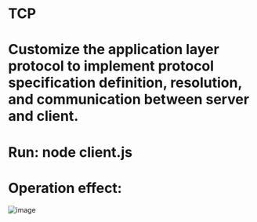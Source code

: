 # TCP
# Customize the application layer protocol to implement protocol specification definition, resolution, and communication between server and client.

# Run: node client.js

# Operation effect:
![image](https://github.com/sjtuLLWWTT/TCP/blob/main/preview.png)
